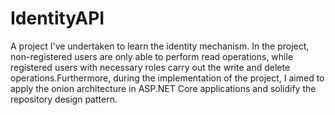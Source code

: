 # IdentityAPI
A project I've undertaken to learn the identity mechanism. In the project, non-registered users are only able to perform read operations, while registered users with necessary roles carry out the write and delete operations.Furthermore, during the implementation of the project, I aimed to apply the onion architecture in ASP.NET Core applications and solidify the repository design pattern.
